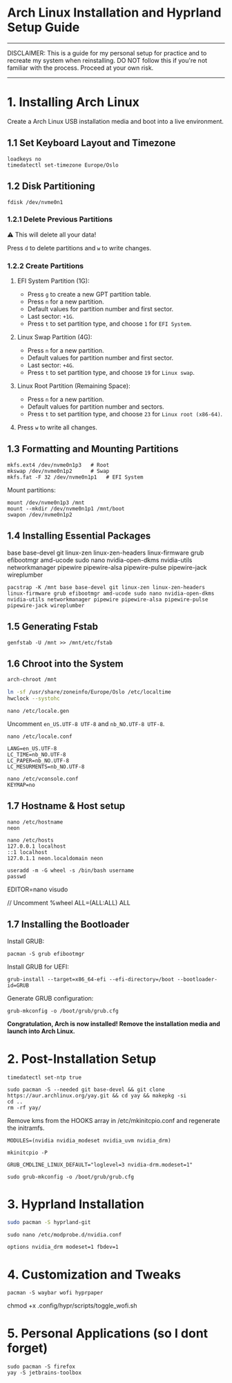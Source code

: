 # **Arch Linux Installation and Hyprland Setup Guide**

***
DISCLAIMER:
This is a guide for my personal setup for practice and to recreate my system when reinstalling. DO NOT follow this if you're not familiar with the process. Proceed at your own risk.
***

# 1. Installing Arch Linux
Create a Arch Linux USB installation media and boot into a live environment.

## 1.1 Set Keyboard Layout and Timezone

    loadkeys no
    timedatectl set-timezone Europe/Oslo


## 1.2 Disk Partitioning
    fdisk /dev/nvme0n1

### 1.2.1 Delete Previous Partitions

⚠️ This will delete all your data!

Press `d` to delete partitions and `w` to write changes.

### 1.2.2 Create Partitions
1. EFI System Partition (1G):
    * Press `g` to create a new GPT partition table.
    * Press `n` for a new partition.
    * Default values for partition number and first sector.
    * Last sector: `+1G`.
    * Press `t` to set partition type, and choose `1` for `EFI System`.

2. Linux Swap Partition (4G):
    * Press `n` for a new partition.
    * Default values for partition number and first sector.
    * Last sector: `+4G`.
    * Press `t` to set partition type, and choose `19` for `Linux swap`.

3. Linux Root Partition (Remaining Space):
   * Press `n` for a new partition.
   * Default values for partition number and sectors.
   * Press `t` to set partition type, and choose `23` for `Linux root (x86-64)`.

4. Press `w` to write all changes.

## 1.3 Formatting and Mounting Partitions
    mkfs.ext4 /dev/nvme0n1p3   # Root
    mkswap /dev/nvme0n1p2      # Swap
    mkfs.fat -F 32 /dev/nvme0n1p1   # EFI System

Mount partitions:

    mount /dev/nvme0n1p3 /mnt
    mount --mkdir /dev/nvme0n1p1 /mnt/boot
    swapon /dev/nvme0n1p2

## 1.4 Installing Essential Packages
base
base-devel
git
linux-zen
linux-zen-headers
linux-firmware
grub
efibootmgr
amd-ucode
sudo
nano
nvidia-open-dkms
nvidia-utils
networkmanager
pipewire
pipewire-alsa
pipewire-pulse
pipewire-jack
wireplumber

    pacstrap -K /mnt base base-devel git linux-zen linux-zen-headers linux-firmware grub efibootmgr amd-ucode sudo nano nvidia-open-dkms nvidia-utils networkmanager pipewire pipewire-alsa pipewire-pulse pipewire-jack wireplumber

## 1.5 Generating Fstab
    genfstab -U /mnt >> /mnt/etc/fstab

## 1.6 Chroot into the System
```bash
arch-chroot /mnt
```
```bash
ln -sf /usr/share/zoneinfo/Europe/Oslo /etc/localtime
hwclock --systohc
```

    nano /etc/locale.gen

Uncomment `en_US.UTF-8 UTF-8` and `nb_NO.UTF-8 UTF-8`.

    nano /etc/locale.conf
    
    LANG=en_US.UTF-8
    LC_TIME=nb_NO.UTF-8
    LC_PAPER=nb_NO.UTF-8
    LC_MESURMENTS=nb_NO.UTF-8    
    
    nano /etc/vconsole.conf
    KEYMAP=no

## 1.7 Hostname & Host setup
    nano /etc/hostname
    neon

    nano /etc/hosts
    127.0.0.1 localhost
    ::1 localhost
    127.0.1.1 neon.localdomain neon

    useradd -m -G wheel -s /bin/bash username
    passwd

EDITOR=nano visudo

// Uncomment %wheel ALL=(ALL:ALL) ALL

## 1.7 Installing the Bootloader
Install GRUB:

    pacman -S grub efibootmgr

Install GRUB for UEFI:

    grub-install --target=x86_64-efi --efi-directory=/boot --bootloader-id=GRUB

Generate GRUB configuration:

    grub-mkconfig -o /boot/grub/grub.cfg

**Congratulation, Arch is now installed! Remove the installation media and launch into Arch Linux.**

# 2. Post-Installation Setup
    timedatectl set-ntp true

    sudo pacman -S --needed git base-devel && git clone https://aur.archlinux.org/yay.git && cd yay && makepkg -si
    cd ..
    rm -rf yay/

Remove kms from the HOOKS array in /etc/mkinitcpio.conf and regenerate the initramfs.

    MODULES=(nvidia nvidia_modeset nvidia_uvm nvidia_drm)

    mkinitcpio -P

    GRUB_CMDLINE_LINUX_DEFAULT="loglevel=3 nvidia-drm.modeset=1"

    sudo grub-mkconfig -o /boot/grub/grub.cfg


# 3. Hyprland Installation

```bash
sudo pacman -S hyprland-git
```

    sudo nano /etc/modprobe.d/nvidia.conf

    options nvidia_drm modeset=1 fbdev=1

# 4. Customization and Tweaks

    pacman -S waybar wofi hyprpaper

chmod +x .config/hypr/scripts/toggle_wofi.sh

# 5. Personal Applications (so I dont forget)

    sudo pacman -S firefox
    yay -S jetbrains-toolbox
